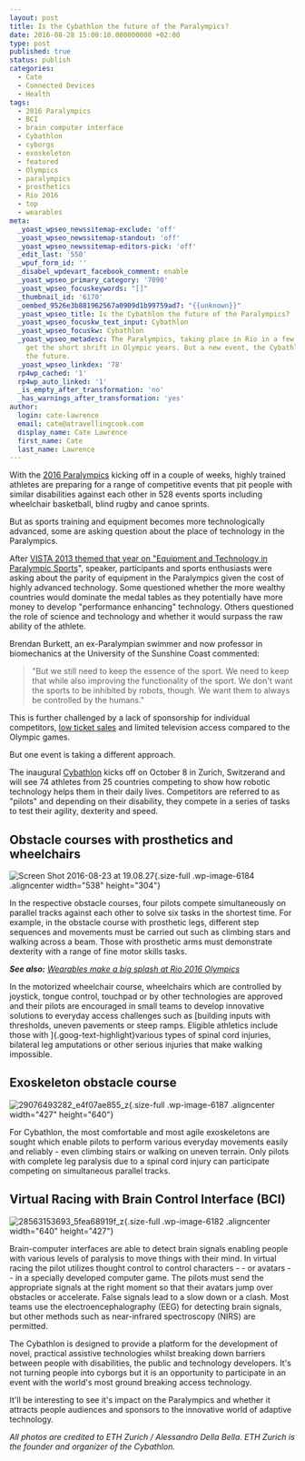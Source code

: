 ```yaml
---
layout: post
title: Is the Cybathlon the future of the Paralympics?
date: 2016-08-28 15:00:10.000000000 +02:00
type: post
published: true
status: publish
categories:
  - Cate
  - Connected Devices
  - Health
tags:
  - 2016 Paralympics
  - BCI
  - brain computer interface
  - Cybathlon
  - cyborgs
  - exoskeleton
  - featured
  - Olympics
  - paralympics
  - prosthetics
  - Rio 2016
  - top
  - wearables
meta:
  _yoast_wpseo_newssitemap-exclude: 'off'
  _yoast_wpseo_newssitemap-standout: 'off'
  _yoast_wpseo_newssitemap-editors-pick: 'off'
  _edit_last: '550'
  _wpuf_form_id: ''
  _disabel_wpdevart_facebook_comment: enable
  _yoast_wpseo_primary_category: '7090'
  _yoast_wpseo_focuskeywords: "[]"
  _thumbnail_id: '6170'
  _oembed_9526e3b881962567a0909d1b99759ad7: "{{unknown}}"
  _yoast_wpseo_title: Is the Cybathlon the future of the Paralympics?
  _yoast_wpseo_focuskw_text_input: Cybathlon
  _yoast_wpseo_focuskw: Cybathlon
  _yoast_wpseo_metadesc: The Paralympics, taking place in Rio in a few weeks, often
    get the short shrift in Olympic years. But a new event, the Cybathlon, may be
    the future.
  _yoast_wpseo_linkdex: '78'
  rp4wp_cached: '1'
  rp4wp_auto_linked: '1'
  _is_empty_after_transformation: 'no'
  _has_warnings_after_transformation: 'yes'
author:
  login: cate-lawrence
  email: cate@atravellingcook.com
  display_name: Cate Lawrence
  first_name: Cate
  last_name: Lawrence
---
```

With the [2016
Paralympics](https://www.rio2016.com/en/paralympics/sports) kicking off
in a couple of weeks, highly trained athletes are preparing for a range
of competitive events that pit people with similar disabilities against
each other in 528 events sports including wheelchair basketball, blind
rugby and canoe sprints.

But as sports training and equipment becomes more technologically
advanced, some are asking question about the place of technology in the
Paralympics.

After [VISTA 2013 themed that year on "Equipment and Technology in
Paralympic Sports](https://www.paralympic.org/vista-2013)", speaker,
participants and sports enthusiasts were asking about the parity of
equipment in the Paralympics given the cost of highly advanced
technology. Some questioned whether the more wealthy countries would
dominate the medal tables as they potentially have more money to develop
"performance enhancing" technology. Others questioned the role of
science and technology and whether it would surpass the raw ability of
the athlete.

Brendan Burkett, an ex-Paralympian swimmer and now professor in
biomechanics at the University of the Sunshine Coast commented:

> <div>
>
> "But we still need to keep the essence of the sport. We need to keep
> that while also improving the functionality of the sport. We don't
> want the sports to be inhibited by robots, though. We want them to
> always be controlled by the humans."
>
> </div>

This is further challenged by a lack of sponsorship for individual
competitors, [low ticket
sales](https://www.theguardian.com/sport/2016/aug/17/paralympic-ticket-sales-slow-as-fears-mount)
and limited television access compared to the Olympic games.

But one event is taking a different approach.

The inaugural [Cybathlon](http://www.cybathlon.ethz.ch/) kicks off on
October 8 in Zurich, Switzerand and will see 74 athletes from 25
countries competing to show how robotic technology helps them in their
daily lives. Competitors are referred to as "pilots" and depending on
their disability, they compete in a series of tasks to test their
agility, dexterity and speed.

Obstacle courses with prosthetics and wheelchairs
-------------------------------------------------

![Screen Shot 2016-08-23 at
19.08.27](rw-import/Screen-Shot-2016-08-23-at-19.08.27.jpg){.size-full
.wp-image-6184 .aligncenter width="538" height="304"}

In the respective obstacle courses, four pilots compete simultaneously
on parallel tracks against each other to solve six tasks in the shortest
time. For example, in the obstacle course with prosthetic legs,
different step sequences and movements must be carried out such as
climbing stars and walking across a beam. Those with prosthetic arms
must demonstrate dexterity with a range of fine motor skills tasks.

***See also:** [Wearables make a big splash at Rio 2016
Olympics](https://readwrite.com/2016/08/13/wearables-hit-olympic-pools-splash-dl1/)*

In the motorized wheelchair course, wheelchairs which are controlled by
joystick, tongue control, touchpad or by other technologies are approved
and their pilots are encouraged in small teams to develop innovative
solutions to everyday access challenges such as [building inputs with
thresholds, uneven pavements or steep ramps. Eligible athletics include
those with ]{.goog-text-highlight}various types of spinal cord injuries,
bilateral leg amputations or other serious injuries that make walking
impossible.

<div class="image-credit-wrapper">

Exoskeleton obstacle course
---------------------------

<div class="image-credit-wrapper">

![29076493282\_e4f07ae855\_z](rw-import/29076493282_e4f07ae855_z.jpg){.size-full
.wp-image-6187 .aligncenter width="427" height="640"}

</div>

<div class="image-credit-wrapper">

</div>

For Cybathlon, the most comfortable and most agile exoskeletons are
sought which enable pilots to perform various everyday movements easily
and reliably - even climbing stairs or walking on uneven terrain. Only
pilots with complete leg paralysis due to a spinal cord injury can
participate competing on simultaneous parallel tracks.

<div class="image-credit-wrapper">

</div>

<div class="image-credit-wrapper">

Virtual Racing with Brain Control Interface (BCI)
-------------------------------------------------

</div>

<div class="image-credit-wrapper">

![28563153693\_5fea68919f\_z](rw-import/28563153693_5fea68919f_z.jpg){.size-full
.wp-image-6182 .aligncenter width="640" height="427"}

</div>

<div class="image-credit-wrapper">

</div>

<div class="image-credit-wrapper">

Brain-computer interfaces are able to detect brain signals enabling
people with various levels of paralysis to move things with their mind.
In virtual racing the pilot utilizes thought control to control
characters - - or avatars - - in a specially developed computer game.
The pilots must send the appropriate signals at the right moment so that
their avatars jump over obstacles or accelerate. False signals lead to a
slow down or a clash. Most teams use the electroencephalography (EEG)
for detecting brain signals, but other methods such as near-infrared
spectroscopy (NIRS) are permitted.

The Cybathlon is designed to provide a platform for the development of
novel, practical assistive technologies whilst breaking down barriers
between people with disabilities, the public and technology developers.
It's not turning people into cyborgs but it is an opportunity to
participate in an event with the world's most ground breaking access
technology.

It'll be interesting to see it's impact on the Paralympics and whether
it attracts people audiences and sponsors to the innovative world of
adaptive technology.

*All photos are credited to ETH Zurich / Alessandro Della Bella. ETH
Zurich is the founder and organizer of the Cybathlon.*

</div>

</div>

